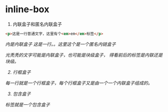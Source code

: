 # inline-box

1. 内联盒子和匿名内联盒子
```html
<p>这是一行普通文字，这里有个<em>em</em>标签</p>
```
<em>内是内联盒子
这是一行。。这里这个是一个匿名内链盒子

光秃秃的文字可能是内联盒子，也可能是块级盒子， 得看前后的标签是内联还是块级。

2. 行框盒子

每一行就是一个行框盒子，每个行框盒子又是由一个一个内联盒子组成的。

3. 包含盒子
<p> 标签就是一个包含盒子

